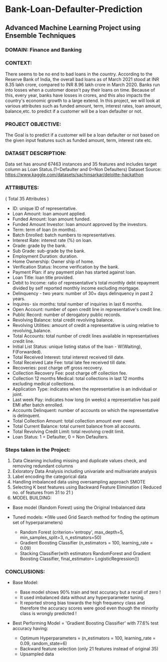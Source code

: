 # Bank-Loan-Defaulter-Prediction
## Advanced Machine Learning Project using Ensemble Techniques

### DOMAIN: Finance and Banking

### CONTEXT:
There seems to be no end to bad loans in the country. According to the Reserve Bank of India, the overall bad loans as of March 2021 stood at INR 8.35 lakh crore, compared to INR 8.96 lakh crore in March 2020. Banks run into losses when a customer doesn't pay their loans on time. Because of this, every year, banks have losses in crores, and this also impacts the country's economic growth to a large extend.
In this project, we will look at various attributes such as funded amount, term, interest rates, loan amount, balance,etc. to predict if a customer will be a loan defaulter or not. 

### PROJECT OBJECTIVE: 
The Goal is to predict if a customer will be a loan defaulter or not based on the given input features such as funded amount, term, interest rate etc. 

### DATASET DESCRIPTION:
Data set has around 67463 instances and 35 features and includes target column as Loan Status.(1=Defaulter and 0=Non Defaulters)
Dataset Source: https://www.kaggle.com/datasets/sachinsarkar/deloitte-hackathon

### ATTRIBUTES:
( Total 35 Attributes )

- ID: unique ID of representative.
- Loan Amount: loan amount applied.
- Funded Amount: loan amount funded.
- Funded Amount Investor: loan amount approved by the investors.
- Term: term of loan (in months).
- Batch Enrolled: batch numbers to representatives.
- Interest Rate: interest rate (%) on loan.
- Grade: grade by the bank.
- Sub Grade: sub-grade by the bank.
- Employment Duration: duration.
- Home Ownership: Owner ship of home.
- Verification Status: Income verification by the bank.
- Payment Plan: if any payment plan has started against loan.
- Loan Title: loan title provided.
- Debit to Income: ratio of representative's total monthly debt repayment divided by self reported monthly income excluding mortgage.
- Delinquency - two years: number of 30+ days delinquency in past 2 years.
- Inquires- six months: total number of inquiries in last 6 months.
- Open Account: number of open credit line in representative's credit line.
- Public Record: number of derogatory public records.
- Revolving Balance: total credit revolving balance.
- Revolving Utilities: amount of credit a representative is using relative to revolving_balance.
- Total Accounts: total number of credit lines available in representatives credit line.
- Initial List Status: unique listing status of the loan - W(Waiting), F(Forwarded).
- Total Received Interest: total interest received till date.
- Total Received Late Fee: total late fee received till date.
- Recoveries: post charge off gross recovery.
- Collection Recovery Fee: post charge off collection fee.
- Collection 12 months Medical: total collections in last 12 months excluding medical collections.
- Application Type: indicates when the representative is an individual or joint.
- Last week Pay: indicates how long (in weeks) a representative has paid EMI after batch enrolled.
- Accounts Delinquent: number of accounts on which the representative is delinquent.
- Total Collection Amount: total collection amount ever owed.
- Total Current Balance: total current balance from all accounts.
- Total Revolving Credit Limit: total revolving credit limit.
- Loan Status: 1 = Defaulter, 0 = Non Defaulters.

### Steps taken in the Project:
1) Data Cleaning including missing and duplicate values check, and removing redundant columns
2) Exloratory Data Analysis including univariate and multivariate analysis
3) Label encoding the categorical data
4) Handling imbalanced data using oversampling approach SMOTE
5) Selecting K best features using Backward Feature Elimination ( Reduced no. of features from 31 to 21 )
6) MODEL BUILDING: 
  - Base model (Random Forest) using the Original Imbalanced data
  - Tuned models:
    *(We used Grid Search method for finding the optimum set of hyperparameters)
    
    - Random Forest (criterion='entropy', max_depth=5, min_samples_split=3, n_estimators=50)
    - Gradient Boosting Classifier (n_estimators = 100, learning_rate = 0.09)
    - Stacking Classifier(with estimators RandomForest and Gradient Boosting Classifier, final_estimator= LogisticRegression())
    
    
 ### CONCLUSIONS:
 
 - Base Model: 
   - Base model shows 90% train and test accuracy but a recall of zero !
   - It used imbalanced data without any hyperparameter tuning.
   - It reported strong bias towards the high frequency class and therefore the accuracy scores were good even though the minority class is wrongly predicted !

- Best Performing Model = 'Gradient Boosting Classifier' with 77.6% test accuracy having:
   - Optimum Hyperparameters = (n_estimators = 100, learning_rate = 0.09, random_state=6)
   - Backward feature selection (only 21 features instead of original 35)
   - Upsampled data
